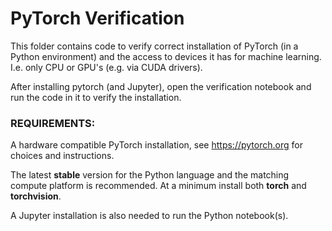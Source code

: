 # PyTorch Verification

This folder contains code to verify correct installation of PyTorch (in a Python environment) and the access to devices it has for machine learning. I.e. only CPU or GPU's (e.g. via CUDA drivers).

After installing pytorch (and Jupyter), open the verification notebook and run the code in it to verify the installation.

### REQUIREMENTS:

A hardware compatible PyTorch installation, see https://pytorch.org for choices and instructions. 

The latest **stable** version for the Python language and the matching compute platform is recommended. At a minimum install both **torch** and **torchvision**. 

A Jupyter installation is also needed to run the Python notebook(s).